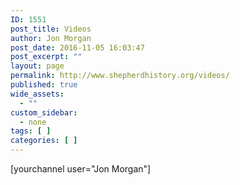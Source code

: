 ```yaml
---
ID: 1551
post_title: Videos
author: Jon Morgan
post_date: 2016-11-05 16:03:47
post_excerpt: ""
layout: page
permalink: http://www.shepherdhistory.org/videos/
published: true
wide_assets:
  - ""
custom_sidebar:
  - none
tags: [ ]
categories: [ ]
---
```

[yourchannel user="Jon Morgan"]